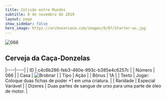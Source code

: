 ```yaml
---
title: Colisão entre Mundos
subtitle: 8 de novembro de 2019
layout: page
show_sidebar: false
hero_image: https://archonarcana.com/images/0/07/Starter-wc.jpg
---
```


![066](https://cdn.keyforgegame.com/media/card_front/pt/452_066_QW7P77GRCXHX_pt.png)

## Cerveja da Caça-Donzelas

|----|----|
| ID | c4c6b286-feb3-460e-993c-b385e4c6257c |
| Número | 066 |
| Casa | ![Brobnar](https://archonarcana.com/images/thumb/e/e0/Brobnar.png/22px-Brobnar.png "Brobnar") |
| Tipo | Ação |
| Bônus | 1A |
| Texto | Jogar: Coloque duas fichas de poder +1 em uma criatura. |
| Raridade | Especial Variável |
| Dizeres | Duas partes de sangue de urso  para uma parte de óleo de motor. |
